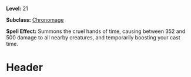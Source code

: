 <!-- TITLE: Spell: Clock Shock -->
<!-- SUBTITLE:  -->

**Level:** 21

**Subclass:** [Chronomage](chronomage)

**Spell Effect:** Summons the cruel hands of time, causing between 352 and 500 damage to all nearby creatures, and temporarily boosting your cast time.

# Header